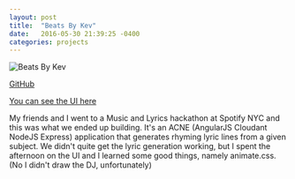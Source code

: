 ```yaml
---
layout: post
title:  "Beats By Kev"
date:   2016-05-30 21:39:25 -0400
categories: projects
---
```


![Beats By Kev]({{site.url}}/img/beatsbykev.png)

[GitHub](https://github.com/mike14511/Beats-By-Kev)

[You can see the UI here](/archives/beats-by-kev)

My friends and I went to a Music and Lyrics hackathon at Spotify NYC and this
was what we ended up building. It's an ACNE (AngularJS Cloudant NodeJS Express)
application that generates rhyming lyric lines from a given subject. We didn't
quite get the lyric generation working, but I spent the afternoon on the UI
and I learned some good things, namely animate.css. (No I didn't draw the DJ, unfortunately)
